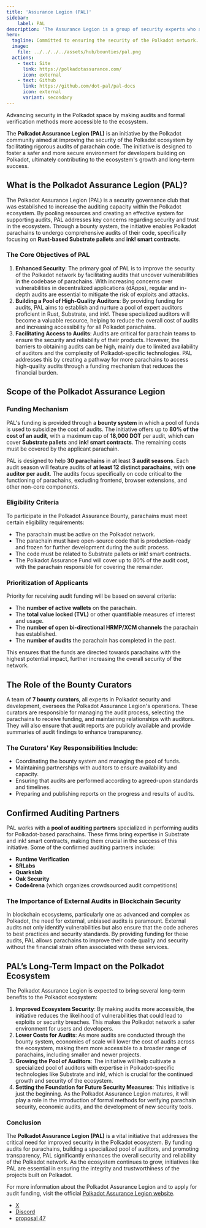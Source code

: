 ```yaml
---
title: 'Assurance Legion (PAL)'
sidebar:
    label: PAL
description: 'The Assurance Legion is a group of security experts who are committed to ensuring the security of the Polkadot network.'
hero:
  tagline: Committed to ensuring the security of the Polkadot network.
  image: 
    file: ../../../../assets/hub/bounties/pal.png
  actions:
    - text: Site
      link: https://polkadotassurance.com/
      icon: external
    - text: Github
      link: https://github.com/dot-pal/pal-docs
      icon: external
      variant: secondary
---
```


Advancing security in the Polkadot space by making audits and formal verification methods more accessible to the ecosystem.

The **Polkadot Assurance Legion (PAL)** is an initiative by the Polkadot community aimed at improving the security of the Polkadot ecosystem by facilitating rigorous audits of parachain code. The initiative is designed to foster a safer and more secure environment for developers building on Polkadot, ultimately contributing to the ecosystem's growth and long-term success.

## What is the Polkadot Assurance Legion (PAL)?
The Polkadot Assurance Legion (PAL) is a security governance club that was established to increase the auditing capacity within the Polkadot ecosystem. By pooling resources and creating an effective system for supporting audits, PAL addresses key concerns regarding security and trust in the ecosystem. Through a bounty system, the initiative enables Polkadot parachains to undergo comprehensive audits of their code, specifically focusing on **Rust-based Substrate pallets** and **ink! smart contracts**.

### The Core Objectives of PAL
1. **Enhanced Security**: The primary goal of PAL is to improve the security of the Polkadot network by facilitating audits that uncover vulnerabilities in the codebase of parachains. With increasing concerns over vulnerabilities in decentralized applications (dApps), regular and in-depth audits are essential to mitigate the risk of exploits and attacks.
2. **Building a Pool of High-Quality Auditors**: By providing funding for audits, PAL aims to establish and nurture a pool of expert auditors proficient in Rust, Substrate, and ink!. These specialized auditors will become a valuable resource, helping to reduce the overall cost of audits and increasing accessibility for all Polkadot parachains.
3. **Facilitating Access to Audits**: Audits are critical for parachain teams to ensure the security and reliability of their products. However, the barriers to obtaining audits can be high, mainly due to limited availability of auditors and the complexity of Polkadot-specific technologies. PAL addresses this by creating a pathway for more parachains to access high-quality audits through a funding mechanism that reduces the financial burden.

## Scope of the Polkadot Assurance Legion
### Funding Mechanism
PAL's funding is provided through a **bounty system** in which a pool of funds is used to subsidize the cost of audits. The initiative offers up to **80% of the cost of an audit**, with a maximum cap of **18,000 DOT** per audit, which can cover **Substrate pallets** and **ink! smart contracts**. The remaining costs must be covered by the applicant parachain.

PAL is designed to help **30 parachains** in at least **3 audit seasons**. Each audit season will feature audits of **at least 12 distinct parachains**, with **one auditor per audit**. The audits focus specifically on code critical to the functioning of parachains, excluding frontend, browser extensions, and other non-core components.

### Eligibility Criteria
To participate in the Polkadot Assurance Bounty, parachains must meet certain eligibility requirements:
- The parachain must be active on the Polkadot network.
- The parachain must have open-source code that is production-ready and frozen for further development during the audit process.
- The code must be related to Substrate pallets or ink! smart contracts.
- The Polkadot Assurance Fund will cover up to 80% of the audit cost, with the parachain responsible for covering the remainder.

### Prioritization of Applicants
Priority for receiving audit funding will be based on several criteria:
- The **number of active wallets** on the parachain.
- The **total value locked (TVL)** or other quantifiable measures of interest and usage.
- The **number of open bi-directional HRMP/XCM channels** the parachain has established.
- The **number of audits** the parachain has completed in the past.

This ensures that the funds are directed towards parachains with the highest potential impact, further increasing the overall security of the network.

## The Role of the Bounty Curators
A team of **7 bounty curators**, all experts in Polkadot security and development, oversees the Polkadot Assurance Legion's operations. These curators are responsible for managing the audit process, selecting the parachains to receive funding, and maintaining relationships with auditors. They will also ensure that audit reports are publicly available and provide summaries of audit findings to enhance transparency.

### The Curators' Key Responsibilities Include:
- Coordinating the bounty system and managing the pool of funds.
- Maintaining partnerships with auditors to ensure availability and capacity.
- Ensuring that audits are performed according to agreed-upon standards and timelines.
- Preparing and publishing reports on the progress and results of audits.

## Confirmed Auditing Partners
PAL works with a **pool of auditing partners** specialized in performing audits for Polkadot-based parachains. These firms bring expertise in Substrate and ink! smart contracts, making them crucial in the success of this initiative. Some of the confirmed auditing partners include:

- **Runtime Verification**
- **SRLabs**
- **Quarkslab**
- **Oak Security**
- **Code4rena** (which organizes crowdsourced audit competitions)

### The Importance of External Audits in Blockchain Security
In blockchain ecosystems, particularly one as advanced and complex as Polkadot, the need for external, unbiased audits is paramount. External audits not only identify vulnerabilities but also ensure that the code adheres to best practices and security standards. By providing funding for these audits, PAL allows parachains to improve their code quality and security without the financial strain often associated with these services.

## PAL’s Long-Term Impact on the Polkadot Ecosystem
The Polkadot Assurance Legion is expected to bring several long-term benefits to the Polkadot ecosystem:
1. **Improved Ecosystem Security**: By making audits more accessible, the initiative reduces the likelihood of vulnerabilities that could lead to exploits or security breaches. This makes the Polkadot network a safer environment for users and developers.
2. **Lower Costs for Audits**: As more audits are conducted through the bounty system, economies of scale will lower the cost of audits across the ecosystem, making them more accessible to a broader range of parachains, including smaller and newer projects.
3. **Growing the Pool of Auditors**: The initiative will help cultivate a specialized pool of auditors with expertise in Polkadot-specific technologies like Substrate and ink!, which is crucial for the continued growth and security of the ecosystem.
4. **Setting the Foundation for Future Security Measures**: This initiative is just the beginning. As the Polkadot Assurance Legion matures, it will play a role in the introduction of formal methods for verifying parachain security, economic audits, and the development of new security tools.

### Conclusion
The **Polkadot Assurance Legion (PAL)** is a vital initiative that addresses the critical need for improved security in the Polkadot ecosystem. By funding audits for parachains, building a specialized pool of auditors, and promoting transparency, PAL significantly enhances the overall security and reliability of the Polkadot network. As the ecosystem continues to grow, initiatives like PAL are essential in ensuring the integrity and trustworthiness of the projects built on Polkadot.

For more information about the Polkadot Assurance Legion and to apply for audit funding, visit the official [Polkadot Assurance Legion website](https://polkadotassurance.com).

- [X](https://x.com/PolkadotAssured)
- [Discord](https://discord.com/invite/xuKGyyhGp8)
- [proposal 47](https://polkadot.subsquare.io/referenda/47)